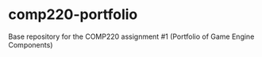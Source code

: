 # comp220-portfolio
Base repository for the COMP220 assignment #1 (Portfolio of Game Engine Components)
